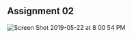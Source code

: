 ## Assignment 02

![Screen Shot 2019-05-22 at 8 00 54 PM](https://user-images.githubusercontent.com/33911508/58346786-95937400-7e21-11e9-9a88-d898e36d423c.png)
